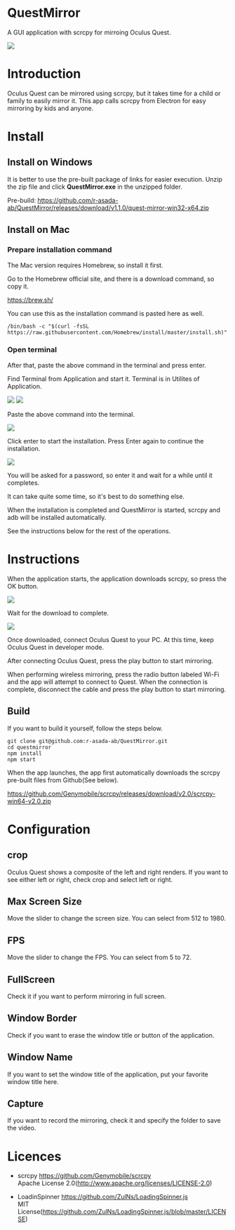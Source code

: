 # QuestMirror
A GUI application with scrcpy for mirroing Oculus Quest. 

<img src="./readmeimg/app_screenshot.png"/>

# Introduction

Oculus Quest can be mirrored using scrcpy, but it takes time for a child or family to easily mirror it.
This app calls scrcpy from Electron for easy mirroring by kids and anyone.

# Install

## Install on Windows

It is better to use the pre-built package of links for easier execution.
Unzip the zip file and click **QuestMirror.exe** in the unzipped folder.

Pre-build: https://github.com/r-asada-ab/QuestMirror/releases/download/v1.1.0/quest-mirror-win32-x64.zip

## Install on Mac

### Prepare installation command

The Mac version requires Homebrew, so install it first.

Go to the Homebrew official site, and there is a download command, so copy it.

https://brew.sh/

You can use this as the installation command is pasted here as well.

```
/bin/bash -c "$(curl -fsSL https://raw.githubusercontent.com/Homebrew/install/master/install.sh)"
```

### Open terminal

After that, paste the above command in the terminal and press enter.

Find Terminal from Application and start it. Terminal is in Utilites of Application.

<img src="./readmeimg/homebrew_install_01.png"/>

<img src="./readmeimg/homebrew_install_02.png"/>

Paste the above command into the terminal.

<img src="./readmeimg/homebrew_install_03.png"/>

Click enter to start the installation. Press Enter again to continue the installation.

<img src="./readmeimg/homebrew_install_04.png"/>

You will be asked for a password, so enter it and wait for a while until it completes.

It can take quite some time, so it's best to do something else.

When the installation is completed and QuestMirror is started, scrcpy and adb will be installed automatically.

See the instructions below for the rest of the operations.

# Instructions

When the application starts, the application downloads scrcpy, so press the OK button.

<img src="./readmeimg/introduction_01.png"/>

Wait for the download to complete.

<img src="./readmeimg/introduction_02.png"/>

Once downloaded, connect Oculus Quest to your PC. At this time, keep Oculus Quest in developer mode.

After connecting Oculus Quest, press the play button to start mirroring.

When performing wireless mirroring, press the radio button labeled Wi-Fi and the app will attempt to connect to Quest. When the connection is complete, disconnect the cable and press the play button to start mirroring.

## Build 

If you want to build it yourself, follow the steps below.

```
git clone git@github.com:r-asada-ab/QuestMirror.git
cd questmirror
npm install
npm start
```

When the app launches, the app first automatically downloads the scrcpy pre-built files from Github(See below).

https://github.com/Genymobile/scrcpy/releases/download/v2.0/scrcpy-win64-v2.0.zip


# Configuration

## crop

Oculus Quest shows a composite of the left and right renders. If you want to see either left or right, check crop and select left or right.

## Max Screen Size

Move the slider to change the screen size. You can select from 512 to 1980.

## FPS

Move the slider to change the FPS. You can select from 5 to 72.

## FullScreen

Check it if you want to perform mirroring in full screen.

## Window Border

Check if you want to erase the window title or button of the application.

## Window Name

If you want to set the window title of the application, put your favorite window title here.

## Capture

If you want to record the mirroring, check it and specify the folder to save the video.

# Licences

* scrcpy
https://github.com/Genymobile/scrcpy  
Apache License 2.0(http://www.apache.org/licenses/LICENSE-2.0)

* LoadinSpinner
https://github.com/ZulNs/LoadingSpinner.js  
MIT License(https://github.com/ZulNs/LoadingSpinner.js/blob/master/LICENSE)

